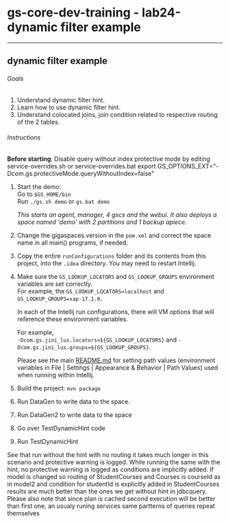 # gs-core-dev-training - lab24-dynamic filter example

---

## dynamic filter example
###### Goals
1. Understand dynamic filter hint.
2. Learn how to use dynamic filter hint.
3. Understand colocated joins, join condition related to respective routing of the 2 tables.
  

###### Instructions
**Before starting**: Disable query without index protective mode by editing service-overrides.sh or service-overrides.bat
export GS_OPTIONS_EXT="-Dcom.gs.protectiveMode.queryWithoutIndex=false"

1. Start the demo:  
   Go to `$GS_HOME/bin`  
   Run `./gs.sh demo` or `gs.bat demo`

   *This starts an agent, manager, 4 gscs and the webui. It also deploys a space named 'demo' with 2 partitions and 1 backup apiece.*
2. Change the gigaspaces.version in the `pom.xml` and correct the space name in all main() programs, if needed.
3. Copy the entire `runConfigurations` folder and its contents from this project, into the `.idea` directory. You may need to restart Intellij.
4. Make sure the `GS_LOOKUP_LOCATORS` and `GS_LOOKUP_GROUPS` environment variables are set correctly.  
   For example, the `GS_LOOKUP_LOCATORS=localhost` and `GS_LOOKUP_GROUPS=xap-17.1.0`.
   
   In each of the Intellij run configurations, there will VM options that will reference these environment variables.     

   For example,  
   `-Dcom.gs.jini_lus.locators=${GS_LOOKUP_LOCATORS}` and `-Dcom.gs.jini_lus.groups=${GS_LOOKUP_GROUPS}`.

   Please see the main [README.md](https://github.com/GigaSpaces-ProfessionalServices/gs-core-dev-training/blob/main/README.md) for setting path values (environment variables in File | Settings | Appearance & Behavior | Path Values) used when running within Intellij.  
5. Build the project: `mvn package`
6. Run DataGen to write data to the space.
7. Run DataGen2 to write data to the space
8. Go over TestDynamicHint code
9. Run TestDynamicHint

See that run without the hint with no routing it takes much longer in this scenario and protective warning is logged.
While running the same with the hint, no protective warning is logged as conditions are implicitly added. 
If model is changed so routing of StudentCourses and Courses is courseId as in model2 
and condition for studentId is explicitly added in StudentCourses results are much better than the ones we get without hint in jdbcquery.
Please also note that since plan is cached second execution will be better than first one, an usualy runing services same partterns of queries repeat themselves
